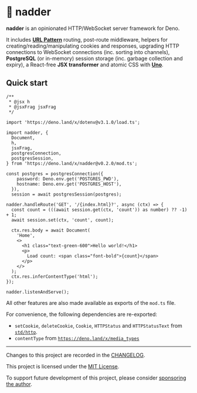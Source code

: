 # 🐍 nadder

**nadder** is an opinionated HTTP/WebSocket server framework for Deno.

It includes **[URL Pattern](https://developer.mozilla.org/en-US/docs/Web/API/URL_Pattern_API)**
routing, post-route middleware, helpers for creating/reading/manipulating cookies and responses,
upgrading HTTP connections to WebSocket connections (inc. sorting into channels),
**PostgreSQL** (or in-memory) session storage (inc. garbage collection and expiry), a React-free
**JSX transformer** and atomic CSS with [**Uno**](https://github.com/unocss/unocss).

## Quick start

```tsx
/**
 * @jsx h
 * @jsxFrag jsxFrag
 */

import 'https://deno.land/x/dotenv@v3.1.0/load.ts';

import nadder, {
  Document,
  h,
  jsxFrag,
  postgresConnection,
  postgresSession,
} from 'https://deno.land/x/nadder@v0.2.0/mod.ts';

const postgres = postgresConnection({
    password: Deno.env.get('POSTGRES_PWD'),
    hostname: Deno.env.get('POSTGRES_HOST'),
  }),
  session = await postgresSession(postgres);

nadder.handleRoute('GET', '/{index.html}?', async (ctx) => {
  const count = (((await session.get(ctx, 'count')) as number) ?? -1) + 1;
  await session.set(ctx, 'count', count);

  ctx.res.body = await Document(
    'Home',
    <>
      <h1 class="text-green-600">Hello world!</h1>
      <p>
        Load count: <span class="font-bold">{count}</span>
      </p>
    </>
  );
  ctx.res.inferContentType('html');
});

nadder.listenAndServe();
```

All other features are also made available as exports of the `mod.ts` file.

For convenience, the following dependencies are re-exported:

- `setCookie`, `deleteCookie`, `Cookie`, `HTTPStatus` and `HTTPStatusText` from [`std/http`](https://deno.land/std/http).
- `contentType` from [`https://deno.land/x/media_types`](https://deno.land/x/media_types)

---

Changes to this project are recorded in the [CHANGELOG](CHANGELOG.md).

This project is licensed under the [MIT License](LICENSE).

To support future development of this project, please consider
[sponsoring the author](https://github.com/sponsors/dragonwocky).
